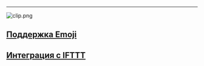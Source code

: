 ***
![clip.png](https://in.kato.im/b5e3bce0249998787fb073c33be480fd10fe7912f2f11125e90d1c792ca9c74d/clip.png)

## [Поддержка Emoji](/articles/ru/fun/emoji-support)
## [Интеграция с IFTTT](/articles/ru/fun/ifttt-integration) 
